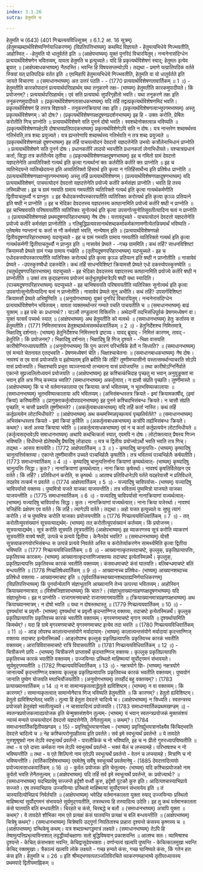 ```yaml
---
index: 3.1.26
sutra: हेतुमति च

---
```

हेतुमति च (643) (401 णिच्प्रत्ययविधिसूत्रम् ॥ 6.1.2 आ. 16 सूत्रम्) (हेतुमच्छब्दार्थविशेष्यनिर्णयाधिकरणम्) (विप्रतिपत्तिभाष्यम्) कथमिदं विज्ञायते  -  हेतुमत्यभिधेये णिज्भवतीति, आहोस्वित्  -  -हेतुमति यो धातुर्वर्तते इति ॥ (आक्षेपभाष्यम्) युक्तं पुनरिदं विचारयितुम्। नन्वनेनासंदिग्धेन प्रत्ययार्थविशेषणेन भवितव्यम्, यावता हेतुमति च इत्युच्यते। यदि हि प्रकृत्यर्थविशेषणं स्याद्; हेतुमतः इत्येव ब्रूयात् ॥ (आक्षेपबाधकभाष्यम्) नैतदस्ति। भवन्ति हि विषयसप्तम्योऽपि। तद्यथा  -  प्रमाणे यत्प्रातिपदिकं वर्तते स्त्रियां यत् प्रातिपदिकं वर्तत इति ॥ एवमिहापि हेतुमत्यभिधेये णिज्भवतीति, हेतुमति वा यो धातुर्वर्तते इति जायते विचारणा ॥ (समाधानभाष्यम्) अत उत्तरं पठति  -  - (1770 प्रत्ययार्थविशेषणतावार्तिकम् ॥ 1 ॥) - हेतुमतीति कारकोपादानं प्रत्ययार्थपरिग्रहार्थम् यथा तनूकरणे तक्षः- (भाष्यम्) हेतुमतीति कारकमुपादीयते। किं प्रयोजनम्?। प्रत्ययार्थपरिग्रहार्थम्। एवं सति प्रत्ययार्थः सुपरिगृहीतो भवति। यथा तनूकरणे तक्षः इति तनूकरणमुपादीयते ॥ (प्रकृत्यर्थविशेषणतासाधकभाष्यम्) यदि तर्हि तद्वत्प्रकृत्यर्थविशेषणमिदं भवति। प्रकृत्यर्थविशेषणं हि तत्तत्र विज्ञायते  -  तनूकरणक्रियायां तक्षः इति। (प्रकृत्यर्थविशेषणत्वाभ्युपगमभाष्यम्) अस्तु प्रकृत्यर्थविशेषणम्। को दोषः?। (प्रकृत्यर्थविशेषणपक्षदूषणप्रदर्शनभाष्यम्) इह हि  -  उक्तः करोति, प्रेषितः करोतीति णिच् प्राप्नोति ॥ प्रत्ययार्थविशेषणे सति पुनर्न दोषो भवति। स्वशब्देनोक्तत्वान्न भविष्यति ॥ (प्रकृत्यर्थविशेषणपक्षेऽपि दोषाभावप्रतिपादकभाष्यम्) प्रकृत्यर्थविशेणेऽपि सति न दोषः। यत्र नान्तरेण शब्दमर्थस्य गतिर्भवति,तत्र शब्दः प्रयुज्यते। यत्र ह्यन्तरेणापि शब्दमर्थस्य गतिर्भवति न तत्र शब्दः प्रयुज्यते ॥ (प्रकृत्यर्थविशेषणपक्षे दूषणभाष्यम्) इह तर्हि पाचयत्योदनं देवदत्तो यज्ञदत्तेनेति उभयोः कर्त्रोलेनाभिधानं प्राप्नोति ॥ प्रत्ययार्थविशेषणे सति पुनर्न दोषः। प्रधानकर्तरि लादयो भवन्तीति प्रधानकर्ता लेनाभिधीयते। यश्चात्राप्रधानं कर्ता, सिद्धा तत्र कर्तरीत्येव तृतीया ॥ (प्रकृत्यर्थविशेषणपक्षदूषणभाष्यम्) इह च गमितो ग्रामं देवदत्तो यज्ञदत्तेनेति अव्यतिरिक्तो गत्यर्थ इति कृत्वा गत्यर्थानां क्तः कर्तरीति कर्तरि क्तः प्राप्नोति ॥ इह च व्यतिभेदयन्ते व्यतिच्छेदयन्त इति अव्यतिरिक्तो हिंसार्थ इति कृत्वा न गतिहिंसार्थेभ्य इति प्रतिषेधः प्राप्नोति ॥ (प्रत्ययार्थविशेषणपक्षाभ्युपगमभाष्यम्) अस्तु तर्हि प्रत्ययार्थविशेषणम्। (प्रत्ययार्थविशेषणपक्षदूषणभाष्यम्) यदि प्रत्ययार्थविशेषणं, पाचयत्योदनं देवदत्तो यज्ञदत्तेनेति प्रयोज्ये कर्तरि कर्मसंज्ञा प्राप्नोति। भवति हि तस्य तस्मिन्नीप्सा। इह च ग्रामं गमयति ग्रामाय गमयतीति व्यतिरिक्तो गत्यर्थ इति कृत्वा गत्यर्थकर्मणीति द्वितीयाचतुर्थ्यौ न प्राप्नुतः ॥ इह चैधोदकस्योपस्कारयतीति व्यतिरिक्तः करोत्यर्थ इति कृत्वा कृञ्ञः प्रतियत्ने इति षष्ठी न प्राप्नोति ॥ इह च भेदिका देवदत्तस्य यज्ञदत्तस्य काष्ठानामिति प्रयोज्ये कर्तरि षष्ठी न प्राप्नोति ॥ इह चाभिषावयति परिषावयतीति व्यतिरिक्तः सुनोत्यर्थ इति कृत्वा उपसर्गात्सुनोतिसुवतीत्यादिना षत्वं न प्राप्नोति ॥ (प्रत्ययार्थविशेषणपक्षे प्रथमदूषणपरिहारभाष्यम्) नैष दोषः। यत्तावदुच्यते  -  पाचयत्योदनं देवदत्तो यज्ञदत्तेनेति प्रयोज्ये कर्तरि कर्मसंज्ञा प्राप्नोतीति ॥ गतिबुद्धिप्रत्यवसानार्थशब्दकर्माकर्मकाणामणीत्येतन्नियमार्थं भविष्यति  -  एतेषामेव ण्यन्तानां यः कर्ता स णौ कर्मसंज्ञो भवति, नान्येषाम् इति ॥ (प्रत्ययार्थविशेषणपक्षे द्वितीयदूषणपरिहारभाष्यम्) यदप्युच्यते  -  इह च ग्रामं गमयति ग्रामाय गमयतीति व्यतिरिक्तो गत्यर्थ इति कृत्वा गत्यर्थकर्मणी द्वितीयाचतुर्थ्यौ न प्राप्नुत इति ॥ नासावेवं प्रेष्यते  -  -गच्छ ग्राममिति। कथं तर्हि? साधनविशिष्टां क्रियामसौ प्रेष्यते ग्रामं गच्छ ग्रामाय गच्छेति ॥ (तृतीयदूषणपरिहारभाष्यम्) यदप्युच्यते - इह च एधोदकस्योपस्कारयतीति व्यतिरिक्तः करोत्यर्थ इति कृत्वा कृञ्ञः प्रतियत्न इति षष्ठी न प्राप्नोतीति ॥ नासावेवं प्रेष्यते  -  -उपस्कुरुष्वैधो दकस्येति। कथं तर्हि साधनविशिष्टां क्रियामसौ प्रेष्यते एधो दकस्योपस्कुरुष्वेति ॥ (चतुर्थदुषणपरिहारभाष्यम्) यदप्युच्यते  -  इह भेदिका देवदत्तस्य यज्ञदत्तस्य काष्ठानामिति प्रयोज्ये कर्तरि षष्ठी न प्राप्नोतीति ॥ उक्तं तत्र कृद्ग्रहणस्य प्रयोजनं कर्तृभूतपूर्वमात्रेऽपि षष्ठी यथा स्यादिति। (पञ्चमदूषणपरिहारभाष्यम्) यदप्युच्यते  -  इह चाभिषावयति परिषावयतीति व्यतिरिक्तः सुनोत्यर्थ इति कृत्वा उपसर्गात्सुनोतीत्यादिना षत्वं न प्राप्नोतीति। नासावेवं प्रेष्यते सुनु अभीति। कथं तर्हि? उपसर्गविशिष्टां क्रियामसौ प्रेष्यते अभिषुण्विति ॥ (अनुयोगभाष्यम्) युक्तं पुनरिदं विचारयितुम्। नन्वनेनासंदिग्धेन प्रत्ययार्थविशेषणेन भवितव्यम्। यावता व्यक्तमर्थान्तरं गम्यते पचति पाचयतीति च ॥ (समाधानभाष्यम्) बाढं युक्तम् ॥ इह पचेः कः प्रधानार्थः?। याऽसौ तण्डुलानां विक्लित्तिः। अथेदानीं तदभिसंधिपूर्वकं प्रेषणमध्येषणं वा। युक्तं यत्सर्वं पच्यर्थः स्यात् ॥ (आक्षेपभाष्यम्) अथ हेतुमतीति को मत्वर्थः ॥ (समाधानभाष्यम्) हेतुः कर्तास्य स हेतुमतीति। (1771 निमित्तमात्रस्य हेतुशब्दार्थत्वसमर्थकवार्तिकम् ॥ 2 ॥) - हेतुनिर्देशश्च निमित्तमात्रे, भिक्षादिषु दर्शनात्- (भाष्यम्) हेतुनिर्देशश्च निमित्तमात्रे द्रष्टव्यः। यावद् ब्रूयाद्  -  निमित्तं कारणम्, तावद्  -  हेतुरिति। किं प्रयोजनम्?। भिक्षादिषु दर्शनात्। भिक्षादिषु हि णिज् दृश्यते  -  -भिक्षा वासयति कारीषोग्निरध्यापयतीति ॥ (अनुयोगभाष्यम्) किं पुनः कारणं परिभाषिके हेतौ न सिध्यति? ॥ (समाधानभाष्यम्) एवं मन्यते चेतनावत एतद्भवति  -  प्रेषणमध्येषणं चेति। भिक्षाश्चाचेतनाः ॥ (समाधानबाधकभाष्यम्) नैष दोषः। नावश्यं स एव वासं प्रयोजयति य इहोष्यताम् इति ब्रवीति किं तर्हि? तूष्णीमप्यासीनो यस्तत्समर्थान्याचरति सोऽपि वासं प्रयोजयति। भिक्षाश्चापि प्रचुरा व्यञ्जनवत्यो लभ्यमाना वासं प्रयोजयन्ति ॥ तथा कारीषोऽग्निर्निर्वाते एकान्ते सुप्रज्वलितोध्ययनं प्रयोजयति ॥ (आक्षेपभाष्यम्) इह कश्चित्कंचिदाह पृच्छतु मा भवान् अनुयुङूक्तां मा भवान् इति अत्र णिच् कस्मान्न भवति? (समाधानभाष्यम्) अकर्तृत्वात्। न ह्यसौ संप्रति पृच्छति। तूष्णीमास्ते ॥ (आक्षेपभाष्यम्) किं च भो वर्तमानकालाया एव क्रियायाः कर्त्रा भवितव्यम्, न भूतभविष्यत्कालायाः ॥ (समाधानभाष्यम्) भूतभविष्यत्कालाया अपि भवितव्यम्। (अभिसंबन्धस्तत्र क्रियते  -  इमां क्रियामकार्षीद्, (इमां क्रियां) करिष्यतीति ॥ (प्रागुक्ताकर्तृत्वोपपादनभाष्यम्) इह पुनर्न कश्चिदभिसंबन्धः क्रियते। न चासौ संप्रति पृच्छति, न चासौ प्रक्ष्यति तूष्णीमास्ते?। (अकर्तृत्वबाधकभाष्यम्) यदि तर्हि कर्ता नास्ति। कथं तर्हि कर्तृप्रत्ययेन लोटाभिधीयते? ॥ (आक्षेपभाष्यम्) अथ कथमस्मिन्नपृच्छत्ययं पृच्छतिर्वर्तते? ॥ (समाधानभाष्यम्) अभिसंबन्धस्तत्र क्रियते  -  इमां क्रियां कुर्विति ॥ (अकर्तृत्वबाधकभाष्यम्) कर्त्रापि तर्ह्यभिसंबन्धः क्रियते। कथम्?। कर्ता अस्या क्रियाया भवेति ॥ (अकर्तृत्वसाधकभाष्यम्) एवं न च कर्ता कर्तृप्रत्ययेन लोटाभिधीयते ॥ (कर्तृत्वसद्भावेऽपि समाधानभाष्यम्) अथापि कथंचित्कर्ता स्यात्, एवमपि न दोषः। लोटोक्तत्वात् प्रैषस्य णिज्न भविष्यति। विधीयन्ते ह्येतेष्वर्थेषु प्रैषादिषु लोडादयः ॥ यत्र च द्वितीयः प्रयोज्योऽर्थो भवति भवति तत्र णिच्। तद्यथा  -  आसय शाययेति। (1772 आक्षेपवार्तिकम् ॥ 3 ॥ ) - कृष्यादिषु चानुत्पत्तिः- (भाष्यम्) कृष्यादिषु चानुत्पत्तिर्वक्तव्या। एकान्ते तूष्णीमासीन उच्यते पञ्चभिर्हलैः कृषतीति। तत्र भवितव्यं पञ्चभिर्हलैः कर्षयतीति। (1773 समाधानवार्तिकम् ॥ 4 ॥) - कृष्यादिषु चानुत्पत्तिर्नाना क्रियाणां कृष्यर्थत्वात्- (भाष्यम्) कृष्यादिषु चानुत्पत्तिः सिद्धा। कुतः?। नानाक्रियाणां कृष्यर्थत्वात्। नाना क्रियाः कृषेरर्थाः। नावश्यं कृषतिर्विलेखन एव वर्तते। किं तर्हि?। प्रतिविधानं करोति, स कृष्यर्थः ॥ आतश्च प्रतिविधानेऽपि वर्तते यदहरेवासौ न प्रतिविधत्ते, तदहरेव तत्कर्म न प्रवर्तते ॥ (1774 आक्षेपवार्तिकम् ॥ 5 ॥) - यज्यादिषु चाविपर्यासः- (भाष्यम्) यज्यादिषु चाविपर्यासो वक्तव्यः। पुष्यमित्रो यजते याजका याजयन्तीति। तत्र भवितव्यं पुष्यमित्रो याजयते याजका याजयन्तीति ॥ (1775 समाधानवार्तिकम् ॥ 6 ॥) - यज्यादिषु चाविपर्यासो नानाक्रियाणां यज्यर्थत्वात्- (भाष्यम्) यज्यादिषु चाविपर्यासः सिद्धः। कुतः। नानाक्रियाणां यज्यर्थत्वात्। नाना क्रिया यजेरर्थाः। नावश्यं यजिर्हविः प्रक्षेपण एव वर्तते। किं तर्हि। त्यागेऽपि वर्तते। तद्यथा। अहो यजत इत्युच्यते यः सुष्ठु त्यागं करोति। तं च पुष्यमित्रः करोति याजकाः प्रयोजयन्तीति ॥ (1776 णिच्प्रत्ययविधिवार्तिकम् ॥ 7 ॥) - तत् करोतीत्युपसंख्यानं सूत्रयत्याद्यर्थम्- (भाष्यम्) तत् करोतीत्युपसंख्यानं कर्तव्यम्। किं प्रयोजनम्। सूत्रयत्याद्यर्थम्। सूत्रं करोति सूत्रयति (मूत्रयतीति) (आक्षेपभाष्यम्) इह व्याकरणस्य सूत्रं करोति व्याकरणं सूत्रयतीति वाक्ये षष्ठी, उत्पन्ने च प्रत्यये द्वितीया। केनैतदेवं भवति? ॥ (समाधानभाष्यम्) योसौ सूत्रव्याकरणयोरभिसंबन्धः स उत्पन्ने प्रत्यये निवर्तते अस्ति च करोतेर्व्याकरणेन सामर्थ्यमिति कृत्वा द्वितीया भविष्यति ॥ (1777 णिच्प्रत्ययविधिवार्तिकम् ॥ 8 ॥) - आख्यानात्कृतस्तदाचष्टे, कृल्लुक्, प्रकृतिप्रत्यापत्तिः, प्रकृतिवच्च कारकम्- (भाष्यम्) आख्यानात्कृदन्ताणिज्वक्तव्यः तदाचष्ट इत्येतस्मिन्नर्थे। कृल्लुक्, प्रकृतिप्रत्यापत्तिः प्रकृतिवच्च कारकं भवतीति वक्तव्यम्। कंसवधमाचष्टे कंसं घातयति। बलिबन्धमाचष्टे बलिं बन्धयतीति ॥ (1778 णिच्प्रतिषेधवार्तिकम् ॥ 9 ॥) - आख्यानाच्च प्रतिषेधः- (भाष्यम्) आख्यानशब्दाच्च प्रतिषेधो वक्तव्यः  -  आख्यानमाचष्ट इति ॥ (पूर्ववार्तिकस्थाख्यानशब्दग्राह्यनिर्णयाधिकरणम्) (विप्रतिपत्तिभाष्यम्) किं पुनर्यान्येतानि संज्ञाभूतानि आख्यानानि तेभ्य उत्पत्त्या भवितव्यम्। आहोस्विन् क्रियाख्यानमात्रात् ॥ (विशेषजिज्ञासाभाष्यम्) किं चातः?। (संज्ञाभूताख्यानग्रहणपक्षदूषणभाष्यम्) यदि संज्ञाभूतेभ्यः। इह न प्राप्नोति  -  राजागमनमाचष्टे राजानमागमयतीति ॥ (क्रियाख्यानमात्रग्रहणपक्षभाष्यम्) अथ क्रियाख्यानमात्रम्। न दोषो भवति ॥ यथा न दोषस्तथास्तु ॥ (1779 णिच्प्रत्ययवार्तिकम् ॥ 10 ॥) - दृश्यर्थायां च प्रवृत्तौ- (भाष्यम्) दृश्यर्थायां च प्रवृत्तौ कृदन्ताण्णिज् वक्तव्यः, तदाचष्टे इत्येतस्मिन्नर्थे। कृल्लुक् प्रकृतिप्रत्यापत्तिः प्रकृतिवच्च कारकं भवतीति वक्तव्यम्। मृगरमणमाचष्टे मृगान् रमयति ॥ दृश्यर्थायामिति किमर्थम्?। यदा हि ग्रामे मृगरमणमाचष्टे मृगरमणमाचष्ट इत्येव तदा भवति ॥ (1780 णिच्प्रत्ययविधिवार्तिकम् ॥ 11 ॥) - आङ् लोपश्च कालात्यन्तसंयोगे मर्यादायाम्- (भाष्यम्) कालात्यन्तसंयोगे मर्यादायां कृदन्ताण्णिज् वक्तव्यः तदाचष्ट इत्येतस्मिन्नर्थे। आङ्लोपश्च कृल्लुक् प्रकृतिप्रत्यापत्तिः प्रकृतिवच्च कारकं भवतीति वक्तव्यम्। आरात्रिविवासमाचष्टे रात्रिं विवासयतीति ॥ (1781 णिच्प्रत्ययविधिवार्तिकम् ॥ 12 ॥) - चित्रीकरणे प्रापि - (भाष्यम्) चित्रीकरणे प्राप्तावर्थे कृदन्ताण्णिज् वक्तव्यः। कृल्लुक् प्रकृतिप्रत्यापत्तिः प्रकृतिवच्च कारकं भवतीति वक्तव्यम्। उज्जयिन्याः प्रस्थितो माहिष्मत्यां सूर्योद्गमनं संभावयते। सूर्यमुद्गमयतीति ॥ (1782 णिच्प्रत्ययविधिवार्तिकम् ॥ 13 ॥) - नक्षत्रयोगे ज्ञि- (भाष्यम्) नक्षत्रयोगे जानात्यर्थे कृदन्ताण्णिज् वक्तव्यः कृल्लुक् प्रकृतिप्रत्यापत्तिः प्रकृतिवच्च कारकं भवतीति वक्तव्यम्। पुष्ययोगं जानाति पुष्येण योजयति मघाभिर्योजयतीति। (अनुयोगभाष्यम्) तत्तर्हीदं बहु वक्तव्यम्?। (1783 प्रत्याख्यानवार्तिकम् ॥ 14 ॥) न वा सामान्यकृतत्वाद्धेतुतो ह्यविशिष्टम्। (भाष्यम्) न वा वक्तव्यम्। किं कारणम्?। सामान्यकृतत्वात् सामान्येनैवात्र णिज् भविष्यति हेतुमतीति ॥ किं कारणम्?। हेतुतो ह्यविशिष्टम्। हेतुतो ह्यविशिष्टमेतद् भवति। तुल्या हि हेतुता देवदत्ते चादित्ये च। (आक्षेपभाष्यम्) न सिध्यति। स्वतन्त्रस्य प्रयोजको हेतुसंज्ञो भवतीत्युच्यते। न चासावादित्यं प्रयोजयति। (1783 समाधानवार्तिकप्रथमखण्डम् ॥) - स्वतन्त्रप्रयोजकत्वादप्रयोजक इति चेन्मुक्तसंशयेन तुल्यम्- (भाष्यम्) यं भवान् स्वतन्त्रप्रयोजकं मुक्तसंशयं न्याय्यं मन्यते पाचयत्योदनं देवदत्तो यज्ञदत्तेनेति, तेनैतत्तुल्यम् ॥ कथम्?। (1784 समाधानवार्तिकद्वितीयखण्डम् ॥ 15) - प्रवृत्तिर्ह्युभयत्रानपेक्ष्य - (भाष्यम्) प्रवृत्तिर्ह्युभयत्रानपेक्ष्यैव किंचिद्भवति देवदत्ते चादित्ये च ॥ नेह कश्चित्परोनुग्रहीतव्य इति प्रवर्तते। सर्व इमे स्वभूत्यर्थं प्रवर्तन्ते ॥ ये तावदेते गुरुशुश्रूषवो नाम तेऽपि स्वभूत्यर्थं प्रवर्तन्ते - पारलौकिकं च नो भविष्यति, इह च नः प्रीतो गुरुरध्यापयिष्यतीति ॥ तथा  -  य एते दासाः कर्मकरा नाम तेऽपि स्वभूत्यर्थं प्रवर्तन्ते - भक्तं चैलं च लप्स्यामहे। परिभाषाश्च न नो भविष्यन्तीति ॥ तथा  -  य एते शिल्पिनो नाम एतेऽपि स्वभूत्यर्थे प्रवर्तन्ते - वेतनं च लप्स्यामहे। मित्राणि च नो भविष्यन्तीति। (वार्तिकादिशेषभाष्यम्) एवमेतेषु सर्वेषु स्वभूत्यर्थे प्रवर्तमानेषु  -  (1885 देवदत्तादित्ययोः प्रयोज्यत्वसाधकवार्तिकम् ॥ 16 ॥) - कुर्वतः प्रयोजकः इति चेत्तुल्यम्- (भाष्यम्) यदि कश्चित्प्रयोजको नाम कुर्वतो भवति तेनैतत्तुल्यम् ॥ (आक्षेपभाष्यम्) यदि तर्हि सर्व इमे स्वभूत्यर्थे प्रवर्तन्ते, कः प्रयोज्यार्थः? ॥ (समाधानभाष्यम्) यदभिप्रायेषु सज्जन्ते इर्दृशौ वर्ध्यौ कुरु, इर्दृशौ पुटकौ कुरु इति। आदित्यश्चास्याभिप्राये सज्जते। एष तस्याभिप्रायः उज्जयिन्याः प्रस्थितो माहिष्मत्यां सूर्योद्गमनं संभावयेय इति ॥ तं चास्यादित्योभिप्रायं निर्वर्तयति ॥ (आक्षेपभाष्यम्) भवेदिह वर्तमानकालता युक्ता स्याद् उज्जयिन्याः प्रस्थितो माहिष्मत्यां सूर्योद्गमनं संभावयते सूर्यमुद्गयतीति, तत्रस्थस्य हि तस्यादित्य उदेति। इह तु कथं वर्तमानकालता कंसे घातयति बलिं बन्धयतीति। चिरहते च कंसे, चिरबद्धे च बलौ ॥ (समाधानभाष्यम्) अत्रापि युक्ता ॥ कथम्?। ये तावदेते शौभिका नाम एते प्रत्यक्षं कंसं घातयन्ति प्रत्यक्षं च बलिं बन्धयन्तीति ॥ (आक्षेपभाष्यम्) चित्रेषु कथम्?।  (समाधानभाष्यम्) चित्रेष्वपि उद्गूर्णा निपतिताश्च प्राहारा दृश्यन्ते कंसस्य कृष्णस्य च ॥ (आक्षेपभाष्यम्) ग्रन्थिकेषु कथम्। यत्र शब्दग्रन्थगड्डमात्रं लक्ष्यते। (समाधानभाष्यम्) तेऽपि हि तेषामुत्पत्तिप्रभृत्याविनाशात् तदृद्धीर्व्याचक्षाणाः सतो बुद्धिविषयान् प्रकाशयन्ति ॥ आतश्च सतः। व्यामिश्राश्च दृश्यन्ते  -  केचित् कंसभक्ता भवन्ति, केचिद्वासुदेवभक्ताः। वर्णान्यत्वं खल्वपि पुष्यन्ति  -  केचित्कालमुखा भवन्ति केचिद् रक्तमुखाः। त्रैकाल्यं खल्वपि लोके लक्ष्यते  -  गच्छ हन्यते कंसः, गच्छ घानिष्यते कंसः, किं गतेन हतः कंस इति। हेतुमति च ॥ 26 ॥ इति श्रीमद्भगवत्पतञ्जलिविरचिते व्याकरणमहाभाष्ये तृतीयाध्यायस्य प्रथमपादे द्वितीयमाह्निकम् ॥